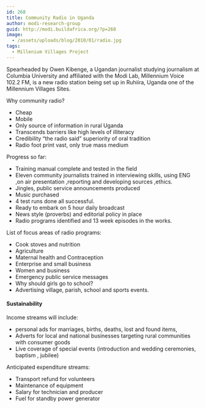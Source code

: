 ```yaml
---
id: 268
title: Community Radio in Uganda
author: modi-research-group
guid: http://modi.buildafrica.org/?p=268
image:
  - /assets/uploads/blog/2010/01/radio.jpg
tags:
  - Millenium Villages Project
---
```

Spearheaded by Owen Kibenge, a Ugandan journalist studying journalism at Columbia University and affiliated with the Modi Lab, Millennium Voice 102.2 FM, is a new radio station being set up in Ruhiira, Uganda one of the Millennium Villages Sites. 

Why community radio? 

  * Cheap
  * Mobile
  * Only source of information in rural Uganda
  * Transcends barriers like high levels of illiteracy
  * Credibility “the radio said” superiority of oral tradition
  * Radio foot print vast, only true mass medium

Progress so far: 

  * Training manual complete and tested in the field
  * Eleven community journalists trained in interviewing skills, using ENG ,on air presentation ,reporting and developing sources ,ethics.
  * Jingles, public service announcements produced
  * Music purchased
  * 4 test runs done all successful.
  * Ready to embark on 5 hour daily broadcast
  * News style (proverbs) and editorial policy in place
  * Radio programs identified and 13 week episodes in the works.

List of focus areas of radio programs: 

  * Cook stoves and nutrition
  * Agriculture
  * Maternal health and Contraception
  * Enterprise and small business
  * Women and business
  * Emergency public service messages
  * Why should girls go to school?
  * Advertising village, parish, school and sports events.

#### Sustainability

Income streams will include: 

  * personal ads for marriages, births, deaths, lost and found items,
  * Adverts for local and national businesses targeting rural communities with consumer goods
  * Live coverage of special events (introduction and wedding ceremonies, baptism , jubilee)

Anticipated expenditure streams: 

  * Transport refund for volunteers
  * Maintenance of equipment
  * Salary for technician and producer
  * Fuel for standby power generator

